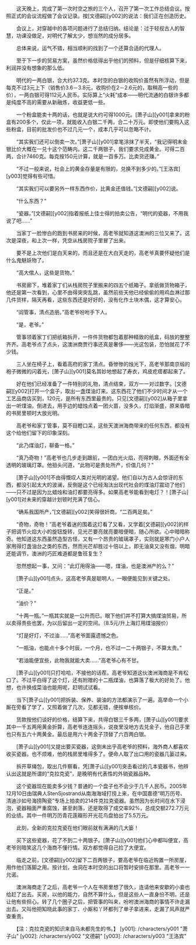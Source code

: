 　　这天晚上，完成了第一次时空之旅的三个人，召开了第一次工作总结会议。按照正式的会议流程做了会议记录。按[文德嗣][y002]的说法：我们正在创造历史。

　　会议上，对穿越中的各项问题进行了总结归纳。结论是：过于轻视古人的智慧，功课没做足，对明代了解太少，想当然的成分居多。

　　总体来说，运气不错，相当顺利的找到了一个还算合适的代理人。

　　至于下一步的贸易方案，虽然价格低得出乎他们的预料，但是仔细核算下来，利润并没有想象的那么低。

　　明代的一两白银，合大约37.3克。本时空的白银的收购价虽然有所浮动，但是每克不过3元上下（销售价3.6－3.8元，收购价在2－2.6元的，取稍高一些的价），一两白银可得112元人民币。实际算上“火耗”成本——明代流通的白银许多都是纯度不高的需要从新融炼，收益更低一些。

　　一个粉盒能卖十两的话，也就是说大约可得1000元。[萧子山][y001]拿来的粉盒有200多个，仅此一项，就能收入白银二千两，合二十万元。即使他们要购入这些粉盒，目前的批发价也不过几元一个，成本几乎可以忽略不计。

　　“其实我们还可以倒卖一次。”[萧子山][y001]拿笔涂抹了半天，“我记得明末金银比价大概在一兑十这个范畴内。这二千两银子，我们要求兑成黄金。可得二百两，合计7460克。每克按150元计算，就是一百多万。比卖货还赚。”

　　“不过一般来说，社会上的黄金存量是有限的，兑换不到多少的。”[王洛宾][y003]觉得有些可惜。

　　“其实我们可以要另外一样东西作价，比黄金还值钱。”[文德嗣][y002]说。

　　“什么东西？”

　　“瓷器。”[文德嗣][y002]指着报纸上佳士得的拍卖公告，“明代的瓷器，不用我说了吧……”

　　当家丁一脸惨白的跑到书房来的时候，高老爷就知道这澳洲的三位又来了。这次是深夜，和上次一样，凭空从栈房院子里冒了出来。

　　要不是上次他们是白天来的，而且还是在大白天走的，高老爷真要怀疑他们是什么鬼魅妖物了。

　　“高大倌人，这些是货物。”

　　书房廊下，堆着家丁们从栈房院子里搬来的四五个纸箱子。拿纸做货物箱子，他还是第一次看到，心里不由得突突乱跳，虽然前些天他已经偷偷的用鸡血淋过那几件货样，隔天再看，这些东西还是好好的，没有化作土块木偶，这才算安心。

　　“阎管事，清点造册。”高老爷吩咐手下人。

　　“是，老爷。”

　　管事领着家丁们把纸箱拆开，一件件货物都包着那种精致的纸盒，码放的整整齐齐。高老爷点了点头，这澳洲商贾行事还真是奢侈——光这包装，恐怕就花了不少钱。

　　三人坐在椅子上，看着高府的家丁清点。昏惨惨的烛光下，高老爷那南京缎的袍子微微的闪着光，[萧子山][y001]莫名其妙地想起了寿衣，鸡皮疙瘩都起来了。

　　好在他们已经准备了一件特别的礼物，清点结束，双方一一对过数字。[文德嗣][y002]打开一个盒子，取出一盏煤油灯来。这东西花了他们不少时间才从一个工艺品商店买到，120元，是所有东西里最贵的。只见[文德嗣][y002]从箱子里拿出一听煤油，倒进去，用手边的蜡烛点着一团火苗，没多久，灯焰渐盛，原来昏暗的书房里顿时大放光明。

　　高老爷和家丁管事，莫不目瞪口呆，这些天澳洲海商带来的任何东西，都没有这个给他们留下的印象深刻。

　　“此乃煤油灯，聊备一格。”

　　“真乃奇物！”高老爷也几步走到跟前，一团白光火焰，亮得刺眼，外面还有全透明的玻璃灯罩。他扭头问道，“此物可是贵处所产，价值几何？”

　　[萧子山][y001]不由得慨叹人类对光明的渴望。他们自以为古人会惊讶的东西，都没引起太大的波澜，反倒是这个已经淘汰出现代社会的煤油灯震动了他们——只不过是因为比蜡烛和油灯都要亮得多。如果高老爷能看到电灯？！[萧子山][y001]对未来的穿越计划顿时充满了信心。

　　“确系我国所产，”[文德嗣][y002]笑得很奸商，“二百两足矣。”

　　“奇物，奇物！”高老爷着迷的围着这灯看了又看，又学着[文德嗣][y002]的样子把调节火焰大小的旋钮旋转，见光芒要亮就亮要暗便暗，随心所欲。心中暗暗称奇。他知道这东西虽然造型古怪，又有一个昂贵的玻璃罩子，实则就是寒门小户人家用得灯盏油台之类的东西，然而光芒却胜过十倍以上，即无油臭又没有烟，明暗还能调节，澳洲的巧匠难道都是鲁班复生？

　　忽然想起一事，又问：“此灯用得油——嗯，煤油，也是澳洲产的么？”

　　[萧子山][y001]点头，这高老爷真是聪明人，一眼便能见到关键之处。

　　“正是。”

　　“油价？”

　　“十两一瓶。”一瓶其实就是一公升而已。眼下他们并不打算大搞煤油贸易，所以卖得贵些也罢，为以后留出一定的空间。（8.5元/升上海灯用煤油报价）

　　“灯是好灯，不过油……”高老爷面露遗憾之色。

　　“一瓶油，也能点十多个时辰，一个月，也不过一二十两银子，不算太贵。”

　　“若油能便宜些，此物我就能大卖……”高老爷心有不甘。

　　[萧子山][y001]只打哈哈，不接他的话茬。高老爷知道这伙澳洲海商是不肯松口了。不过平白得了这个灯，还有附赠的十二瓶煤油，也算落了极大的好处了。他想，也许换成菜油也能用呢，赶明试试看。

　　当下[萧子山][y001]把拆装、保养、装油的方法都演示了一遍。高举命一个小厮在旁看了学了，又照着做了几次，见都无错，便按单核价。

　　货款按他们谈好的价格，结算下来，共得白银三千多两，[萧子山][y001]要求其中一千五两用黄金折算，高老爷连连摇头，说夜里没地方去兑金子，他自己手里也只有五六十两黄金。最后是用六十两金子顶替了六百两白银。

　　[萧子山][y001]又提出要买瓷器，这倒未出乎高老爷的预料，海外商人都喜欢收买瓷器。也不烦难，他的栈房里堆得多了。便命人取了出口用的瓷器几篓过来。

　　拆开草绳包，取出几件察看，凭[萧子山][y001]突击看过的几本瓷器书，他辨认出这就是所谓的“克拉克瓷”，是晚明有代表性的外销瓷器品种。

　　这个瓷器现在能卖多少钱？普通的一个盘子也不会少于几千人民币。2005年12月10日由瑞典人StenSjostrand从南海海域打捞上来，在中国嘉德“明万历号、清迪沙如号海捞陶瓷”专场上拍卖的214件克拉克瓷器。虽然因为长时间在水下浸泡，瓷器釉面严重腐蚀，甚至剥落，还是取得了成交率92%，总成交额272.7万元的业绩。其中一件明万历青花莲瓣形开光花鸟盘拍出了5.5万元。

　　此刻，全新的克拉克瓷在他们眼前就有满满的几大篓！

　　买下这些瓷器，花了不到二十两银子。[萧子山][y001]他们心中都叫便宜，高老爷则暗笑这几个海商不懂行情。双方都觉得自己捡了大便宜。

　　临走之前，[文德嗣][y002]留下二百两银子，要高老爷在临近购置一所房屋，用作他们落脚之用。按计划，虫洞在本时空的出口将暂时安排在那里。高老爷一一允诺。

　　澳洲海商走了之后，高老爷一个人在书房里想了很久，连请他来安歇的小妾也给赶了出去。买房，以他的能力，自然不算什么，但是这些人一直身份不明，还是让他有些担心。转了几个圈子之后，把管事的叫来，吩咐澳洲海商的事情不许走漏出去。又叫他把知晓此事的家丁、小厮和丫环都列了单子拿进来，走漏了风声就严查重责。

　　【注：克拉克瓷的知识来自马未都先生的书。】
[y001]: /characters/y001 "萧子山"
[y002]: /characters/y002 "文德嗣"
[y003]: /characters/y003 "王洛宾"

